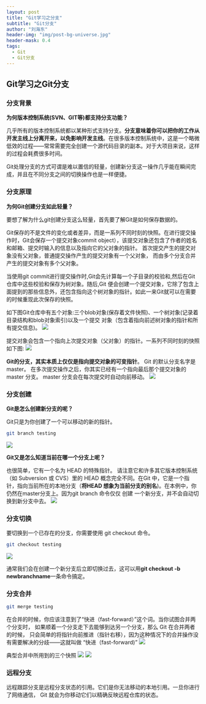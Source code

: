 ```yaml
---
layout: post
title: "Git学习之分支"
subtitle: "Git分支"
author: "刘海东"
header-img: "img/post-bg-universe.jpg"
header-mask: 0.4
tags:
  - Git
  - Git分支
---
```



## Git学习之Git分支
### 分支背景

**为何版本控制系统(SVN、GIT等)都支持分支功能？**

几乎所有的版本控制系统都以某种形式支持分支。**分支意味着你可以把你的工作从开发主线上分离开来，以免影响开发主线**。在很多版本控制系统中，这是一个略微低效的过程——常常需要完全创建一个源代码目录的副本。对于大项目来说，这样的过程会耗费很多时间。

Git处理分支的方式可谓是难以置信的轻量，创建新分支这一操作几乎能在瞬间完成，并且在不同分支之间的切换操作也是一样便捷。

### 分支原理

**为何Git创建分支如此轻量？**

要想了解为什么git创建分支这么轻量，首先要了解Git是如何保存数据的。

Git保存的不是文件的变化或者差异，而是一系列不同时刻的快照。在进行提交操作时，Git会保存一个提交对象commit object），该提交对象还包含了作者的姓名和邮箱、提交时输入的信息以及指向它的父对象的指针。 首次提交产生的提交对象没有父对象，普通提交操作产生的提交对象有一个父对象， 而由多个分支合并产生的提交对象有多个父对象。

当使用git commit进行提交操作时,Git会先计算每一个子目录的校验和,然后在Git仓库中这些校验和保存为树对象。随后,Git 便会创建一个提交对象，它除了包含上面提到的那些信息外，还包含指向这个树对象的指针。如此一来Git就可以在需要的时候重现此次保存的快照。

如下图Git仓库中有五个对象:三个blob对象(保存着文件快照)、一个树对象(记录着目录结构和blob对象索引)以及一个提交 对象（包含着指向前述树对象的指针和所有提交信息)。
![](https://www.git-scm.com/book/en/v2/images/commit-and-tree.png)

提交对象会包含一个指向上次提交对象（父对象）的指针。一系列不同时刻的快照如下图:
![](https://www.git-scm.com/book/en/v2/images/commits-and-parents.png)

**Git的分支，其实本质上仅仅是指向提交对象的可变指针**。 Git 的默认分支名字是 master。 在多次提交操作之后，你其实已经有一个指向最后那个提交对象的 master 分支。 master 分支会在每次提交时自动向前移动。
![](https://www.git-scm.com/book/en/v2/images/branch-and-history.png)

### 分支创建

**Git是怎么创建新分支的呢？**

Git只是为你创建了一个可以移动的新的指针。

```bash
git branch testing
```
![](https://www.git-scm.com/book/en/v2/images/two-branches.png)


**Git又是怎么知道当前在哪一个分支上呢？**

也很简单，它有一个名为 HEAD 的特殊指针。 请注意它和许多其它版本控制系统（如 Subversion 或 CVS）里的 HEAD 概念完全不同。在Git 中，它是一个指针，指向当前所在的本地分支（**将HEAD 想象为当前分支的别名**)。在本例中，你仍然在master分支上。因为git branch 命令仅仅 创建 一个新分支，并不会自动切换到新分支中去。
![](https://www.git-scm.com/book/en/v2/images/head-to-master.png)

### 分支切换
要切换到一个已存在的分支，你需要使用 git checkout 命令。

```bash
git checkout testing
```
![](https://www.git-scm.com/book/en/v2/images/head-to-testing.png)

通常我们会在创建一个新分支后立即切换过去，这可以用**git checkout -b newbranchname**一条命令搞定。

### 分支合并

```bash
git merge testing
```
在合并的时候，你应该注意到了“快进（fast-forward）”这个词。当你试图合并两个分支时， 如果顺着一个分支走下去能够到达另一个分支，那么 Git 在合并两者的时候， 只会简单的将指针向前推进（指针右移），因为这种情况下的合并操作没有需要解决的分歧——这就叫做 “快进（fast-forward)”
![](https://www.git-scm.com/book/en/v2/images/basic-branching-5.png)


典型合并中所用到的三个快照
![](https://www.git-scm.com/book/en/v2/images/basic-merging-1.png)
![](https://www.git-scm.com/book/en/v2/images/basic-merging-2.png)

### 远程分支

远程跟踪分支是远程分支状态的引用。它们是你无法移动的本地引用。一旦你进行了网络通信， Git 就会为你移动它们以精确反映远程仓库的状态。































